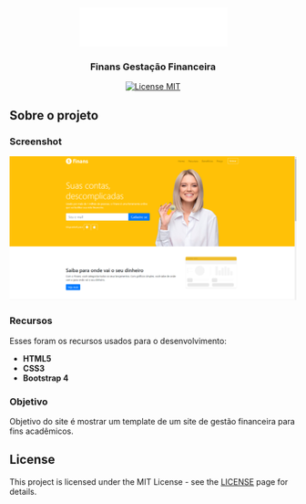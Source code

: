 <p align="center">
  <a href="https://github.com/othneildrew/Best-README-Template">
    <img src="Finans/img/logo.png" alt="Logo">
  </a>

  <h3 align="center">Finans Gestação Financeira</h3>
</p>

<p align="center">
  <a href="https://opensource.org/licenses/MIT">
    <img src="https://img.shields.io/badge/License-MIT-blue.svg" alt="License MIT">
  </a>
</p>

## Sobre o projeto
### Screenshot

<img src="/Finans/img/tela-inicial-finans.PNG" ></img>


### Recursos

Esses foram os recursos usados para o desenvolvimento:

- **HTML5** 
- **CSS3** 
- **Bootstrap 4**


### Objetivo

Objetivo do site é mostrar um template de um site de gestão financeira para fins acadêmicos.

## License

This project is licensed under the MIT License - see the [LICENSE](https://opensource.org/licenses/MIT) page for details.
